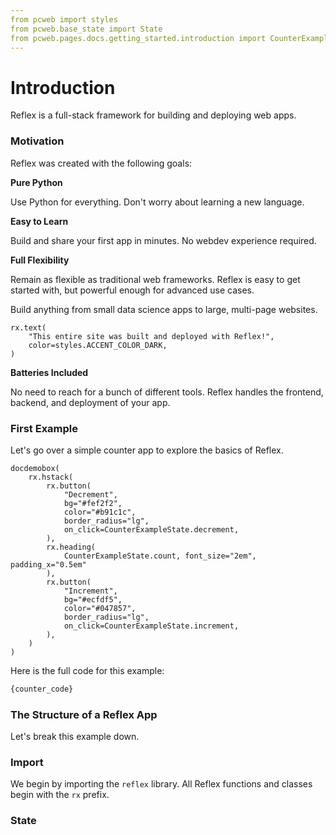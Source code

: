 ```yaml
---
from pcweb import styles
from pcweb.base_state import State
from pcweb.pages.docs.getting_started.introduction import CounterExampleState, counter_code
---
```


# Introduction

Reflex is a full-stack framework for building and deploying web apps.

### Motivation

Reflex was created with the following goals:

**Pure Python**

Use Python for everything. Don't worry about learning a new language.

**Easy to Learn**

Build and share your first app in minutes. No webdev experience required.

**Full Flexibility**

Remain as flexible as traditional web frameworks.
Reflex is easy to get started with, but powerful enough for advanced use cases.

Build anything from small data science apps to large, multi-page websites.

```reflex
rx.text(
    "This entire site was built and deployed with Reflex!",
    color=styles.ACCENT_COLOR_DARK,
)
```

**Batteries Included**

No need to reach for a bunch of different tools. Reflex handles the frontend, backend, and deployment of your app.

### First Example

Let's go over a simple counter app to explore the basics of Reflex.

```reflex
docdemobox(
    rx.hstack(
        rx.button(
            "Decrement",
            bg="#fef2f2",
            color="#b91c1c",
            border_radius="lg",
            on_click=CounterExampleState.decrement,
        ),
        rx.heading(
            CounterExampleState.count, font_size="2em", padding_x="0.5em"
        ),
        rx.button(
            "Increment",
            bg="#ecfdf5",
            color="#047857",
            border_radius="lg",
            on_click=CounterExampleState.increment,
        ),
    )
)
```

Here is the full code for this example:

```python
{counter_code}
```

### The Structure of a Reflex App

Let's break this example down.

### Import

We begin by importing the `reflex` library. All Reflex functions and classes begin with the `rx` prefix.

### State
